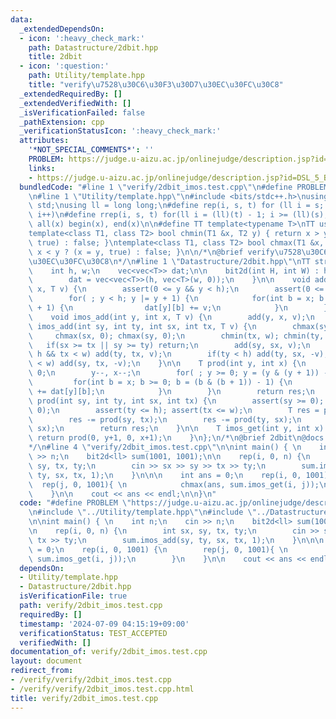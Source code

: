 ```yaml
---
data:
  _extendedDependsOn:
  - icon: ':heavy_check_mark:'
    path: Datastructure/2dbit.hpp
    title: 2dbit
  - icon: ':question:'
    path: Utility/template.hpp
    title: "verify\u7528\u30C6\u30F3\u30D7\u30EC\u30FC\u30C8"
  _extendedRequiredBy: []
  _extendedVerifiedWith: []
  _isVerificationFailed: false
  _pathExtension: cpp
  _verificationStatusIcon: ':heavy_check_mark:'
  attributes:
    '*NOT_SPECIAL_COMMENTS*': ''
    PROBLEM: https://judge.u-aizu.ac.jp/onlinejudge/description.jsp?id=DSL_5_B&lang=ja
    links:
    - https://judge.u-aizu.ac.jp/onlinejudge/description.jsp?id=DSL_5_B&lang=ja
  bundledCode: "#line 1 \"verify/2dbit_imos.test.cpp\"\n#define PROBLEM \"https://judge.u-aizu.ac.jp/onlinejudge/description.jsp?id=DSL_5_B&lang=ja\"\
    \n#line 1 \"Utility/template.hpp\"\n#include <bits/stdc++.h>\nusing namespace\
    \ std;\nusing ll = long long;\n#define rep(i, s, t) for (ll i = s; i < (ll)(t);\
    \ i++)\n#define rrep(i, s, t) for(ll i = (ll)(t) - 1; i >= (ll)(s); i--)\n#define\
    \ all(x) begin(x), end(x)\n\n#define TT template<typename T>\nTT using vec = vector<T>;\n\
    template<class T1, class T2> bool chmin(T1 &x, T2 y) { return x > y ? (x = y,\
    \ true) : false; }\ntemplate<class T1, class T2> bool chmax(T1 &x, T2 y) { return\
    \ x < y ? (x = y, true) : false; }\n\n/*\n@brief verify\u7528\u30C6\u30F3\u30D7\
    \u30EC\u30FC\u30C8\n*/\n#line 1 \"Datastructure/2dbit.hpp\"\nTT struct bit2d {\n\
    \    int h, w;\n    vec<vec<T>> dat;\n\n    bit2d(int H, int W) : h(H), w(W) {\n\
    \        dat = vec<vec<T>>(h, vec<T>(w, 0));\n    }\n\n    void add(int y, int\
    \ x, T v) {\n        assert(0 <= y && y < h);\n        assert(0 <= x && x < w);\n\
    \        for( ; y < h; y |= y + 1) {\n            for(int b = x; b < w; b |= b\
    \ + 1) {\n                dat[y][b] += v;\n            }\n        }\n    }\n\n\
    \    void imos_add(int y, int x, T v) {\n        add(y, x, v);\n    }\n\n    void\
    \ imos_add(int sy, int ty, int sx, int tx, T v) {\n        chmax(sy, 0);\n   \
    \     chmax(sx, 0); chmax(sy, 0);\n        chmin(tx, w); chmin(ty, h);\n     \
    \   if(sx >= tx || sy >= ty) return;\n        add(sy, sx, v);\n        if(ty <\
    \ h && tx < w) add(ty, tx, v);\n        if(ty < h) add(ty, sx, -v);\n        if(tx\
    \ < w) add(sy, tx, -v);\n    }\n\n    T prod(int y, int x) {\n        T res =\
    \ 0;\n        y--, x--;\n        for( ; y >= 0; y = (y & (y + 1)) - 1) {\n   \
    \         for(int b = x; b >= 0; b = (b & (b + 1)) - 1) {\n                res\
    \ += dat[y][b];\n            }\n        }\n        return res;\n    }\n\n    T\
    \ prod(int sy, int ty, int sx, int tx) {\n        assert(sy >= 0); assert(sx >=\
    \ 0);\n        assert(ty <= h); assert(tx <= w);\n        T res = prod(ty, tx);\n\
    \        res -= prod(sy, tx);\n        res -= prod(ty, sx);\n        res += prod(sy,\
    \ sx);\n        return res;\n    }\n\n    T imos_get(int y, int x) {\n       \
    \ return prod(0, y+1, 0, x+1);\n    }\n};\n/*\n@brief 2dbit\n@docs doc/2dbit.md\n\
    */\n#line 4 \"verify/2dbit_imos.test.cpp\"\n\nint main() { \n    int n;\n    cin\
    \ >> n;\n    bit2d<ll> sum(1001, 1001);\n\n    rep(i, 0, n) {\n        int sx,\
    \ sy, tx, ty;\n        cin >> sx >> sy >> tx >> ty;\n        sum.imos_add(sy,\
    \ ty, sx, tx, 1);\n    }\n\n\n    int ans = 0;\n    rep(i, 0, 1001) {\n      \
    \  rep(j, 0, 1001){ \n            chmax(ans, sum.imos_get(i, j));\n        }\n\
    \    }\n\n    cout << ans << endl;\n\n}\n"
  code: "#define PROBLEM \"https://judge.u-aizu.ac.jp/onlinejudge/description.jsp?id=DSL_5_B&lang=ja\"\
    \n#include \"../Utility/template.hpp\"\n#include \"../Datastructure/2dbit.hpp\"\
    \n\nint main() { \n    int n;\n    cin >> n;\n    bit2d<ll> sum(1001, 1001);\n\
    \n    rep(i, 0, n) {\n        int sx, sy, tx, ty;\n        cin >> sx >> sy >>\
    \ tx >> ty;\n        sum.imos_add(sy, ty, sx, tx, 1);\n    }\n\n\n    int ans\
    \ = 0;\n    rep(i, 0, 1001) {\n        rep(j, 0, 1001){ \n            chmax(ans,\
    \ sum.imos_get(i, j));\n        }\n    }\n\n    cout << ans << endl;\n\n}"
  dependsOn:
  - Utility/template.hpp
  - Datastructure/2dbit.hpp
  isVerificationFile: true
  path: verify/2dbit_imos.test.cpp
  requiredBy: []
  timestamp: '2024-07-09 04:15:19+09:00'
  verificationStatus: TEST_ACCEPTED
  verifiedWith: []
documentation_of: verify/2dbit_imos.test.cpp
layout: document
redirect_from:
- /verify/verify/2dbit_imos.test.cpp
- /verify/verify/2dbit_imos.test.cpp.html
title: verify/2dbit_imos.test.cpp
---
```

